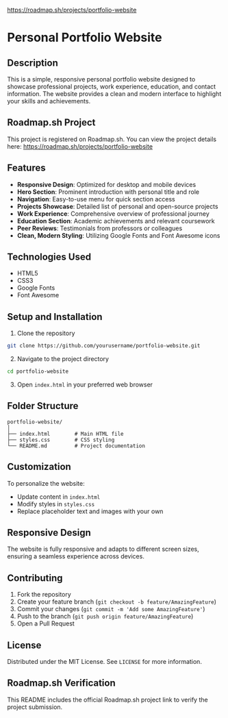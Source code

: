 https://roadmap.sh/projects/portfolio-website

# Personal Portfolio Website

## Description
This is a simple, responsive personal portfolio website designed to showcase professional projects, work experience, education, and contact information. The website provides a clean and modern interface to highlight your skills and achievements.

## Roadmap.sh Project
This project is registered on Roadmap.sh. You can view the project details here:
https://roadmap.sh/projects/portfolio-website

## Features
- **Responsive Design**: Optimized for desktop and mobile devices
- **Hero Section**: Prominent introduction with personal title and role
- **Navigation**: Easy-to-use menu for quick section access
- **Projects Showcase**: Detailed list of personal and open-source projects
- **Work Experience**: Comprehensive overview of professional journey
- **Education Section**: Academic achievements and relevant coursework
- **Peer Reviews**: Testimonials from professors or colleagues
- **Clean, Modern Styling**: Utilizing Google Fonts and Font Awesome icons

## Technologies Used
- HTML5
- CSS3
- Google Fonts
- Font Awesome

## Setup and Installation
1. Clone the repository
```bash
git clone https://github.com/yourusername/portfolio-website.git
```

2. Navigate to the project directory
```bash
cd portfolio-website
```

3. Open `index.html` in your preferred web browser

## Folder Structure
```
portfolio-website/
│
├── index.html        # Main HTML file
├── styles.css        # CSS styling
└── README.md         # Project documentation
```

## Customization
To personalize the website:
- Update content in `index.html`
- Modify styles in `styles.css`
- Replace placeholder text and images with your own

## Responsive Design
The website is fully responsive and adapts to different screen sizes, ensuring a seamless experience across devices.

## Contributing
1. Fork the repository
2. Create your feature branch (`git checkout -b feature/AmazingFeature`)
3. Commit your changes (`git commit -m 'Add some AmazingFeature'`)
4. Push to the branch (`git push origin feature/AmazingFeature`)
5. Open a Pull Request

## License
Distributed under the MIT License. See `LICENSE` for more information.

## Roadmap.sh Verification
This README includes the official Roadmap.sh project link to verify the project submission.
